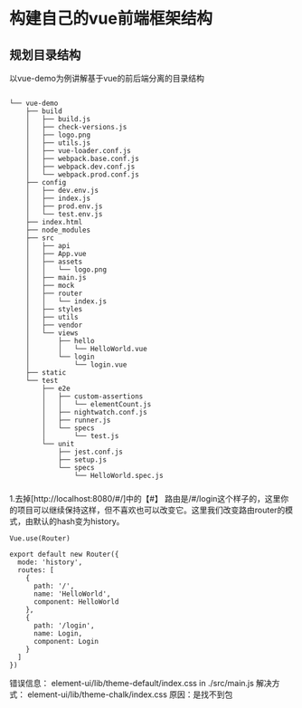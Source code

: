 # 构建自己的vue前端框架结构

## 规划目录结构

以vue-demo为例讲解基于vue的前后端分离的目录结构

```

└── vue-demo
    ├── build
    │   ├── build.js
    │   ├── check-versions.js
    │   ├── logo.png
    │   ├── utils.js
    │   ├── vue-loader.conf.js
    │   ├── webpack.base.conf.js
    │   ├── webpack.dev.conf.js
    │   └── webpack.prod.conf.js
    ├── config
    │   ├── dev.env.js
    │   ├── index.js
    │   ├── prod.env.js
    │   └── test.env.js
    ├── index.html
    ├── node_modules
    ├── src
    │   ├── api
    │   ├── App.vue
    │   ├── assets
    │   │   └── logo.png
    │   ├── main.js
    │   ├── mock
    │   ├── router
    │   │   └── index.js
    │   ├── styles
    │   ├── utils
    │   ├── vendor
    │   └── views
    │       ├── hello
    │       │   └── HelloWorld.vue
    │       └── login
    │           └── login.vue
    ├── static
    └── test
        ├── e2e
        │   ├── custom-assertions
        │   │   └── elementCount.js
        │   ├── nightwatch.conf.js
        │   ├── runner.js
        │   └── specs
        │       └── test.js
        └── unit
            ├── jest.conf.js
            ├── setup.js
            └── specs
                └── HelloWorld.spec.js
```
###
1.去掉[http://localhost:8080/#/]中的【#】
路由是/#/login这个样子的，这里你的项目可以继续保持这样，但不喜欢也可以改变它。这里我们改变路由router的模式，由默认的hash变为history。

```
Vue.use(Router)

export default new Router({
  mode: 'history',
  routes: [
    {
      path: '/',
      name: 'HelloWorld',
      component: HelloWorld
    },
    {
      path: '/login',
      name: Login,
      component: Login
    }
  ]
})
```

错误信息：
element-ui/lib/theme-default/index.css in ./src/main.js
解决方式：
element-ui/lib/theme-chalk/index.css
原因：是找不到包
